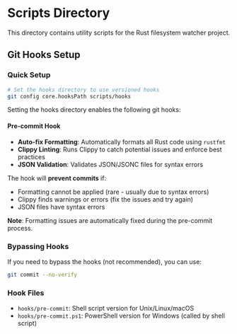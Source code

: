 # Scripts Directory

This directory contains utility scripts for the Rust filesystem watcher project.

## Git Hooks Setup

### Quick Setup
```bash
# Set the hooks directory to use versioned hooks
git config core.hooksPath scripts/hooks
```

Setting the hooks directory enables the following git hooks:

#### Pre-commit Hook
- **Auto-fix Formatting**: Automatically formats all Rust code using `rustfmt`
- **Clippy Linting**: Runs Clippy to catch potential issues and enforce best practices  
- **JSON Validation**: Validates JSON/JSONC files for syntax errors

The hook will **prevent commits** if:
- Formatting cannot be applied (rare - usually due to syntax errors)
- Clippy finds warnings or errors (fix the issues and try again)
- JSON files have syntax errors

**Note**: Formatting issues are automatically fixed during the pre-commit process.

### Bypassing Hooks

If you need to bypass the hooks (not recommended), you can use:
```bash
git commit --no-verify
```

### Hook Files

- `hooks/pre-commit`: Shell script version for Unix/Linux/macOS
- `hooks/pre-commit.ps1`: PowerShell version for Windows (called by shell script)
